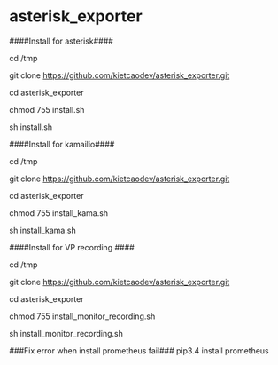 # asterisk_exporter
####Install for asterisk####

cd /tmp

git clone https://github.com/kietcaodev/asterisk_exporter.git

cd asterisk_exporter

chmod 755 install.sh

sh install.sh

####Install for kamailio####

cd /tmp

git clone https://github.com/kietcaodev/asterisk_exporter.git

cd asterisk_exporter

chmod 755 install_kama.sh

sh install_kama.sh

####Install for VP recording ####

cd /tmp

git clone https://github.com/kietcaodev/asterisk_exporter.git

cd asterisk_exporter

chmod 755 install_monitor_recording.sh

sh install_monitor_recording.sh

###Fix error when install prometheus fail###
pip3.4  install prometheus
